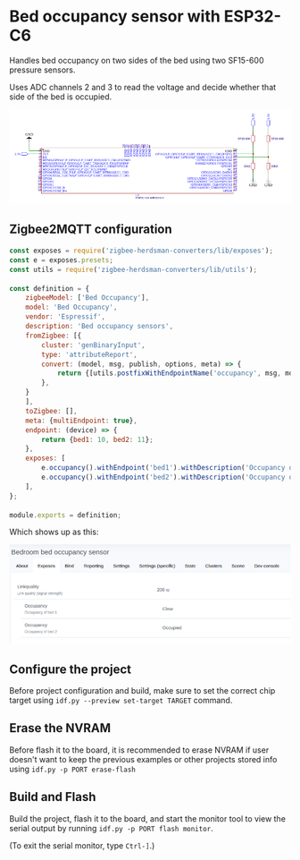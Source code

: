 # Bed occupancy sensor with ESP32-C6

Handles bed occupancy on two sides of the bed using two SF15-600 pressure sensors.

Uses ADC channels 2 and 3 to read the voltage and decide whether that side of the bed is occupied.

![Schematic](docs/Schematic_ESP32-C6-Bed-Occupancy.png)

## Zigbee2MQTT configuration

```js
const exposes = require('zigbee-herdsman-converters/lib/exposes');
const e = exposes.presets;
const utils = require('zigbee-herdsman-converters/lib/utils');

const definition = {
    zigbeeModel: ['Bed Occupancy'],
    model: 'Bed Occupancy',
    vendor: 'Espressif',
    description: 'Bed occupancy sensors',
    fromZigbee: [{
        cluster: 'genBinaryInput',
        type: 'attributeReport',
        convert: (model, msg, publish, options, meta) => {
            return {[utils.postfixWithEndpointName('occupancy', msg, model, meta)]: msg.data.presentValue === 1 ? true : false};
        },
    }
    ],
    toZigbee: [],
    meta: {multiEndpoint: true},
    endpoint: (device) => {
        return {bed1: 10, bed2: 11};
    },
    exposes: [
        e.occupancy().withEndpoint('bed1').withDescription('Occupancy of bed 1'),
        e.occupancy().withEndpoint('bed2').withDescription('Occupancy of bed 2')
    ],
};

module.exports = definition;
```
Which shows up as this:

![Zigbee2MQTT](docs/Zigbee2MQTT.png)

## Configure the project

Before project configuration and build, make sure to set the correct chip target
using `idf.py --preview set-target TARGET` command.

## Erase the NVRAM

Before flash it to the board, it is recommended to erase NVRAM if user doesn't want to keep the previous examples or
other projects stored info using `idf.py -p PORT erase-flash`

## Build and Flash

Build the project, flash it to the board, and start the monitor tool to view the serial output by
running `idf.py -p PORT flash monitor`.

(To exit the serial monitor, type ``Ctrl-]``.)
